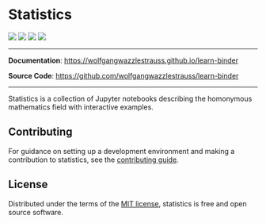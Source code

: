 # Statistics

[![](https://mybinder.org/badge_logo.svg)](https://mybinder.org/v2/gh/wolfgangwazzlestrauss/learn-binder/master?urlpath=tree%2Fnotebooks%2Findex.ipynb)
![](https://img.shields.io/badge/code%20style-black-000000.svg)
![](https://img.shields.io/github/repo-size/wolfgangwazzlestrauss/learn-binder)
![](https://img.shields.io/github/license/wolfgangwazzlestrauss/learn-binder)

---

**Documentation**: https://wolfgangwazzlestrauss.github.io/learn-binder

**Source Code**: https://github.com/wolfgangwazzlestrauss/learn-binder

---

Statistics is a collection of Jupyter notebooks describing the homonymous
mathematics field with interactive examples.

## Contributing

For guidance on setting up a development environment and making a contribution
to statistics, see the [contributing guide](CONTRIBUTING.md).

## License

Distributed under the terms of the [MIT license](LICENSE.md), statistics is free
and open source software.
